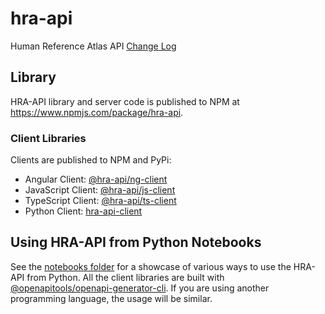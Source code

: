 # hra-api

Human Reference Atlas API
[Change Log](./CHANGELOG.md)

## Library

HRA-API library and server code is published to NPM at <https://www.npmjs.com/package/hra-api>.

### Client Libraries

Clients are published to NPM and PyPi:

- Angular Client: [@hra-api/ng-client](https://www.npmjs.com/package/@hra-api/ng-client)
- JavaScript Client: [@hra-api/js-client](https://www.npmjs.com/package/@hra-api/js-client)
- TypeScript Client: [@hra-api/ts-client](https://www.npmjs.com/package/@hra-api/ts-client)
- Python Client: [hra-api-client](https://pypi.org/project/hra-api-client/)

## Using HRA-API from Python Notebooks

See the [notebooks folder](https://github.com/x-atlas-consortia/hra-api/tree/main/notebooks) for a showcase of various ways to use the HRA-API from Python. All the client libraries are built with [@openapitools/openapi-generator-cli](https://www.npmjs.com/package/@openapitools/openapi-generator-cli). If you are using another programming language, the usage will be similar.
